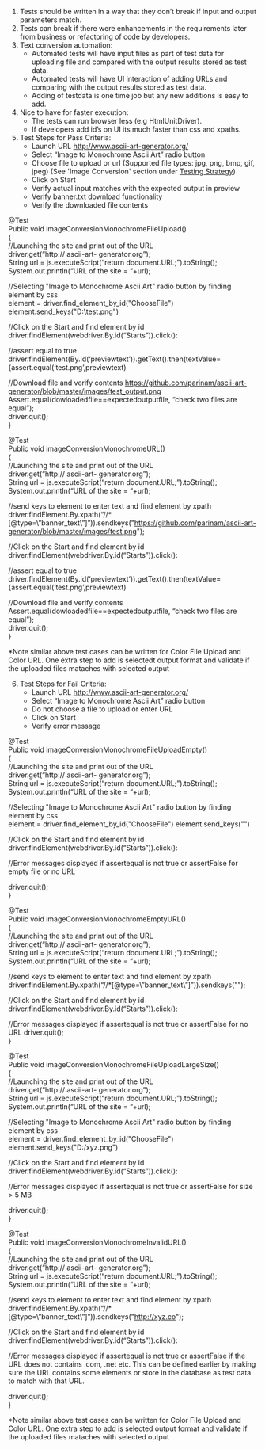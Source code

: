 1. Tests should be written in a way that they don’t break if input and output parameters match.
2. Tests can break if there were enhancements in the requirements later from business or refactoring of code by developers.
3. Text conversion automation:
    * Automated tests will have input files as part of test data for uploading file and compared with the output results stored as test       data.
    * Automated tests will have UI interaction of adding URLs and comparing with the output results stored as test data.
    * Adding of testdata is one time job but any new additions is easy to add.
 4. Nice to have for faster execution: 
    * The tests can run browser less (e.g HtmlUnitDriver). 
    * If developers add id’s on UI its much faster than css and xpaths.
 5. Test Steps for Pass Criteria:
    * Launch URL http://www.ascii-art-generator.org/
    * Select “Image to Monochrome Ascii Art” radio button
    * Choose file to upload or url (Supported file types: jpg, png, bmp, gif, jpeg) (See 'Image Conversion' section under [Testing Strategy](./Testing-Strategy.md))
    * Click on Start
    * Verify actual input matches with the expected output in preview
    * Verify banner.txt download functionality
    * Verify the downloaded file contents
    
@Test</br>
Public void imageConversionMonochromeFileUpload()</br>
{</br>
//Launching the site and print out of the URL</br>
driver.get(“http:// ascii-art- generator.org”);</br>
String url = js.executeScript(“return document.URL;”).toString();</br>
System.out.println(“URL of the site = “+url);</br>

//Selecting "Image to Monochrome Ascii Art" radio button by finding element by css</br>
element = driver.find_element_by_id("ChooseFile")
element.send_keys("D:\test.png")

//Click on the Start and find element by id</br>
driver.findElement(webdriver.By.id(“Starts”)).click():</br>

//assert equal to true</br>
driver.findElement(By.id(‘previewtext’)).getText().then(textValue={assert.equal(‘test.png’,previewtext)</br>

//Download file and verify contents https://github.com/parinam/ascii-art-generator/blob/master/images/test_output.png</br>
Assert.equal(dowloadedfile==expectedoutputfile, “check two files are equal”);</br>
driver.quit();</br>
}

@Test</br>
Public void imageConversionMonochromeURL()</br>
{</br>
//Launching the site and print out of the URL</br>
driver.get(“http:// ascii-art- generator.org”);</br>
String url = js.executeScript(“return document.URL;”).toString();</br>
System.out.println(“URL of the site = “+url);</br>

//send keys to element to enter text and find element by xpath
driver.findElement.By.xpath(“//*[@type=\”banner_text\”]”)).sendkeys("https://github.com/parinam/ascii-art-generator/blob/master/images/test.png");

//Click on the Start and find element by id</br>
driver.findElement(webdriver.By.id(“Starts”)).click():</br>

//assert equal to true</br>
driver.findElement(By.id(‘previewtext’)).getText().then(textValue={assert.equal(‘test.png’,previewtext)</br>

//Download file and verify contents</br>
Assert.equal(dowloadedfile==expectedoutputfile, “check two files are equal”);</br>
driver.quit();</br>
}

*Note similar above test cases can be written for Color File Upload and Color URL. One extra step to add is selectedt output format and validate if the uploaded files mataches with selected output 

6. Test Steps for Fail Criteria:
    * Launch URL http://www.ascii-art-generator.org/
    * Select “Image to Monochrome Ascii Art” radio button
    * Do not choose a file to upload or enter URL
    * Click on Start
    * Verify error message
 
@Test</br>
Public void imageConversionMonochromeFileUploadEmpty()</br>
{</br>
//Launching the site and print out of the URL</br>
driver.get(“http:// ascii-art- generator.org”);</br>
String url = js.executeScript(“return document.URL;”).toString();</br>
System.out.println(“URL of the site = “+url);</br>

//Selecting "Image to Monochrome Ascii Art" radio button by finding element by css</br>
element = driver.find_element_by_id("ChooseFile")
element.send_keys("")

//Click on the Start and find element by id</br>
driver.findElement(webdriver.By.id(“Starts”)).click():</br>

//Error messages displayed if assertequal is not true or assertFalse for empty file or no URL

driver.quit();</br>
}

@Test</br>
Public void imageConversionMonochromeEmptyURL()</br>
{</br>
//Launching the site and print out of the URL</br>
driver.get(“http:// ascii-art- generator.org”);</br>
String url = js.executeScript(“return document.URL;”).toString();</br>
System.out.println(“URL of the site = “+url);</br>

//send keys to element to enter text and find element by xpath
driver.findElement.By.xpath(“//*[@type=\”banner_text\”]”)).sendkeys("");

//Click on the Start and find element by id</br>
driver.findElement(webdriver.By.id(“Starts”)).click():</br>

//Error messages displayed if assertequal is not true or assertFalse for no URL
driver.quit();</br>
}

@Test</br>
Public void imageConversionMonochromeFileUploadLargeSize()</br>
{</br>
//Launching the site and print out of the URL</br>
driver.get(“http:// ascii-art- generator.org”);</br>
String url = js.executeScript(“return document.URL;”).toString();</br>
System.out.println(“URL of the site = “+url);</br>

//Selecting "Image to Monochrome Ascii Art" radio button by finding element by css</br>
element = driver.find_element_by_id("ChooseFile")
element.send_keys("D:/xyz.png")

//Click on the Start and find element by id</br>
driver.findElement(webdriver.By.id(“Starts”)).click():</br>

//Error messages displayed if assertequal is not true or assertFalse for size > 5 MB

driver.quit();</br>
}

@Test</br>
Public void imageConversionMonochromeInvalidURL()</br>
{</br>
//Launching the site and print out of the URL</br>
driver.get(“http:// ascii-art- generator.org”);</br>
String url = js.executeScript(“return document.URL;”).toString();</br>
System.out.println(“URL of the site = “+url);</br>

//send keys to element to enter text and find element by xpath
driver.findElement.By.xpath(“//*[@type=\”banner_text\”]”)).sendkeys("http://xyz.co");

//Click on the Start and find element by id</br>
driver.findElement(webdriver.By.id(“Starts”)).click():</br>

//Error messages displayed if assertequal is not true or assertFalse if the URL does not contains .com, .net etc. This can be defined earlier by making sure the URL contains some elements or store in the database as test data to match with that URL.

driver.quit();</br>
}

*Note similar above test cases can be written for Color File Upload and Color URL. One extra step to add is selected output format and validate if the uploaded files mataches with selected output 

